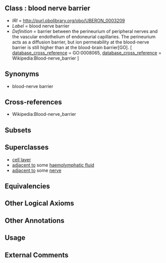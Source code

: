 
## Class : blood nerve barrier

 * *IRI* = http://purl.obolibrary.org/obo/UBERON_0003209
 * *Label* = blood nerve barrier
 * *Definition* = barrier between the perineurium of peripheral nerves and the vascular endothelium of endoneurial capillaries. The perineurium acts as a diffusion barrier, but ion permeability at the blood-nerve barrier is still higher than at the blood-brain barrier[GO]. [ [database_cross_reference](../../ef/oboInOwl#hasDbXref.md) = GO:0008065, [database_cross_reference](../../ef/oboInOwl#hasDbXref.md) = Wikipedia:Blood-nerve_barrier ]

## Synonyms

 * blood-nerve barrier

## Cross-references

 * Wikipedia:Blood-nerve_barrier

## Subsets


## Superclasses

 * [cell layer](../../UBERON/19/UBERON_0000119.md)
 * [adjacent to](../../RO/20/RO_0002220.md) some [haemolymphatic fluid](../../UBERON/79/UBERON_0000179.md)
 * [adjacent to](../../RO/20/RO_0002220.md) some [nerve](../../UBERON/21/UBERON_0001021.md)

## Equivalencies


## Other Logical Axioms


## Other Annotations


## Usage


## External Comments


